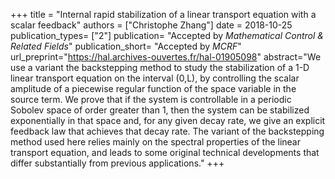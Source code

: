 +++
title = "Internal rapid stabilization of a linear transport equation with a scalar feedback"
authors = ["Christophe Zhang"]
date = 2018-10-25
publication_types= ["2"]
publication= "Accepted by *Mathematical Control & Related Fields*"
publication_short= "Accepted by *MCRF*"
url_preprint="https://hal.archives-ouvertes.fr/hal-01905098"
abstract="We use a variant the backstepping method to study the stabilization of a 1-D linear transport equation on the interval (0,L), by controlling the scalar amplitude of a piecewise regular function of the space variable in the source term. We prove that if the system is controllable in a periodic Sobolev space of order greater than 1, then the system can be stabilized exponentially in that space and, for any given decay rate, we give an explicit feedback law that achieves that decay rate.  The variant of the backstepping method used here relies mainly on the spectral properties of the linear transport equation, and leads to some original technical developments that differ substantially from previous applications."
+++
